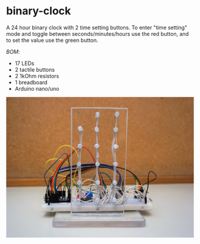 # binary-clock
A 24 hour binary clock with 2 time setting buttons. To enter "time setting" mode and toggle between seconds/minutes/hours use the red button, and to set the value use the green button.

*BOM*:
* 17 LEDs
* 2 tactile buttons
* 2 1kOhm resistors
* 1 breadboard
* Arduino nano/uno

![alt text](https://github.com/Rchana/binary-clock/blob/master/pics/front-view.jpg "Finished design")
